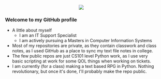 <p align="center">
  <img src="https://user-images.githubusercontent.com/26153935/134444724-bbfdaf65-8adf-4f68-9e5a-48fb8ddeffa9.gif" />
</p>

### Welcome to my GitHub profile
- A little about myself
	- I am an IT Support Specialist
    - I am actively pursuing a Masters in Computer Information Systems
- Most of my repositories are private, as they contain classwork and class notes, as I used GitHub as a place to sync my text file notes in college.
- The few public repos are just CS101 level Python work, as I use very basic scripting at work for some QOL things when working on tickets.
- I am currently (for a class) making a text based RPG in Python. Nothing revolutionary, but once it's done, I'll probably make the repo public. 


<!--
**kcas3/kcas3** is a ✨ _special_ ✨ repository because its `README.md` (this file) appears on your GitHub profile.

Here are some ideas to get you started:

- 🔭 I’m currently working on ...
- 🌱 I’m currently learning ...
- 👯 I’m looking to collaborate on ...
- 🤔 I’m looking for help with ...
- 💬 Ask me about ...
- 📫 How to reach me: ...
- 😄 Pronouns: ...
- ⚡ Fun fact: ...
-->
